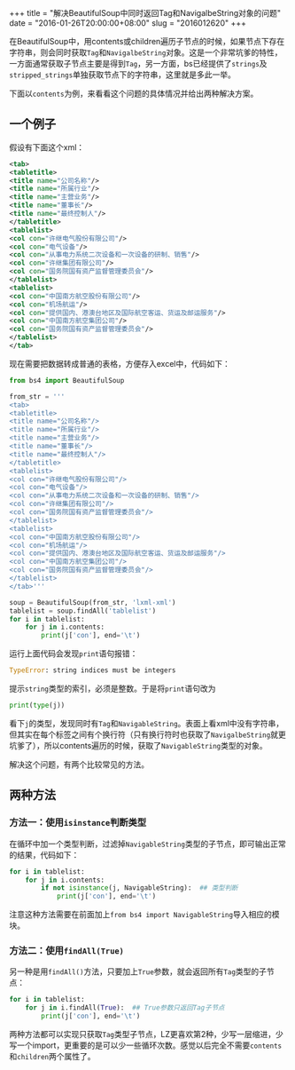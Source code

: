 +++
title = "解决BeautifulSoup中同时返回Tag和NavigalbeString对象的问题"
date = "2016-01-26T20:00:00+08:00"
slug = "2016012620"
+++

在BeautifulSoup中，用contents或children遍历子节点的时候，如果节点下存在字符串，则会同时获取`Tag`和`NavigalbeString`对象。这是一个非常坑爹的特性，一方面通常获取子节点主要是得到`Tag`，另一方面，bs已经提供了`strings`及`stripped_strings`单独获取节点下的字符串，这里就是多此一举。

下面以`contents`为例，来看看这个问题的具体情况并给出两种解决方案。

## 一个例子

假设有下面这个xml：

```xml
<tab>
<tabletitle>
<title name="公司名称"/>
<title name="所属行业"/>
<title name="主营业务"/>
<title name="董事长"/>
<title name="最终控制人"/>
</tabletitle>
<tablelist>
<col con="许继电气股份有限公司"/>
<col con="电气设备"/>
<col con="从事电力系统二次设备和一次设备的研制、销售"/>
<col con="许继集团有限公司"/>
<col con="国务院国有资产监督管理委员会"/>
</tablelist>
<tablelist>
<col con="中国南方航空股份有限公司"/>
<col con="机场航运"/>
<col con="提供国内、港澳台地区及国际航空客运、货运及邮运服务"/>
<col con="中国南方航空集团公司"/>
<col con="国务院国有资产监督管理委员会"/>
</tablelist>
</tab>
```

现在需要把数据转成普通的表格，方便存入excel中，代码如下：

```python
from bs4 import BeautifulSoup

from_str = '''
<tab>
<tabletitle>
<title name="公司名称"/>
<title name="所属行业"/>
<title name="主营业务"/>
<title name="董事长"/>
<title name="最终控制人"/>
</tabletitle>
<tablelist>
<col con="许继电气股份有限公司"/>
<col con="电气设备"/>
<col con="从事电力系统二次设备和一次设备的研制、销售"/>
<col con="许继集团有限公司"/>
<col con="国务院国有资产监督管理委员会"/>
</tablelist>
<tablelist>
<col con="中国南方航空股份有限公司"/>
<col con="机场航运"/>
<col con="提供国内、港澳台地区及国际航空客运、货运及邮运服务"/>
<col con="中国南方航空集团公司"/>
<col con="国务院国有资产监督管理委员会"/>
</tablelist>
</tab>'''

soup = BeautifulSoup(from_str, 'lxml-xml')
tablelist = soup.findAll('tablelist')
for i in tablelist:
    for j in i.contents:
        print(j['con'], end='\t')


```

运行上面代码会发现`print`语句报错：

```python
TypeError: string indices must be integers
```

提示`string`类型的索引，必须是整数。于是将`print`语句改为

```python
print(type(j))
```

看下`j`的类型，发现同时有`Tag`和`NavigableString`。表面上看xml中没有字符串，但其实在每个标签之间有个换行符（只有换行符时也获取了`NavigalbeString`就更坑爹了），所以contents遍历的时候，获取了`NavigableString`类型的对象。

解决这个问题，有两个比较常见的方法。

## 两种方法

### 方法一：使用`isinstance`判断类型

在循环中加一个类型判断，过滤掉`NavigableString`类型的子节点，即可输出正常的结果，代码如下：

```python
for i in tablelist:
    for j in i.contents:
        if not isinstance(j, NavigableString):  ## 类型判断
            print(j['con'], end='\t')
```

注意这种方法需要在前面加上`from bs4 import NavigableString`导入相应的模块。

### 方法二：使用`findAll(True)`

另一种是用`findAll()`方法，只要加上`True`参数，就会返回所有`Tag`类型的子节点：

```python
for i in tablelist:
    for j in i.findAll(True):  ## True参数只返回Tag子节点
        print(j['con'], end='\t')
```

两种方法都可以实现只获取`Tag`类型子节点，LZ更喜欢第2种，少写一层缩进，少写一个import，更重要的是可以少一些循环次数。感觉以后完全不需要`contents`和`children`两个属性了。



